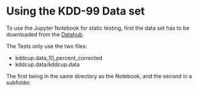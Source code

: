 # Using the KDD-99 Data set

To use the Jupyter Notebook for static testing, first the data set has to be downloaded from the [Datahub](https://datahub.io/machine-learning/kddcup99).

The Tests only use the two files:

- kddcup.data_10_percent_corrected
- kddcup.data/kddcup.data

The first being in the same directory as the Notebook, and the second in a subfolder.